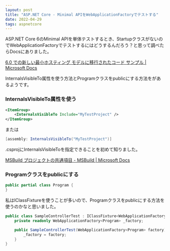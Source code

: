 ```yaml
---
layout: post
title: "ASP.NET Core - Minimal APIをWebApplicationFactoryでテストする"
date: 2022-04-29
tags: aspnetcore
---
```


ASP.NET Core 6のMinimal APIを単体テストするとき、StartupクラスがないのでWebApplicationFactoryでテストするにはどうするんだろう？と思って調べたらDocsにありました。

[6.0 での新しい最小ホスティング モデルに移行されたコード サンプル &#124; Microsoft Docs](https://docs.microsoft.com/ja-jp/aspnet/core/migration/50-to-60-samples?view=aspnetcore-6.0#aspnet-core-6-9)

InternalsVisibleTo属性を使う方法とProgramクラスをpublicにする方法をがあるようです。

### InternalsVisibleTo属性を使う

```xml
<ItemGroup>
    <InternalsVisibleTo Include="MyTestProject" />
</ItemGroup>
```
または
```csharp
[assembly: InternalsVisibleTo("MyTestProject")]
```

.csprojにInternalsVisibleToを指定できることを初めて知りました。

[MSBuild プロジェクトの共通項目 - MSBuild &#124; Microsoft Docs](https://docs.microsoft.com/ja-jp/visualstudio/msbuild/common-msbuild-project-items?view=vs-2022#internalsvisibleto)

### Programクラスをpublicにする

```csharp
public partial class Program {
}
```

私はIClassFixtureを使うことが多いので、Programクラスをpublicにする方法を使うのかなと思いました。

```csharp
public class SampleControllerTest : IClassFixture<WebApplicationFactory<Program>> {
	private readonly WebApplicationFactory<Program> _factory;

	public SampleControllerTest(WebApplicationFactory<Program> factory) {
		_factory = factory;
	}
}
```
